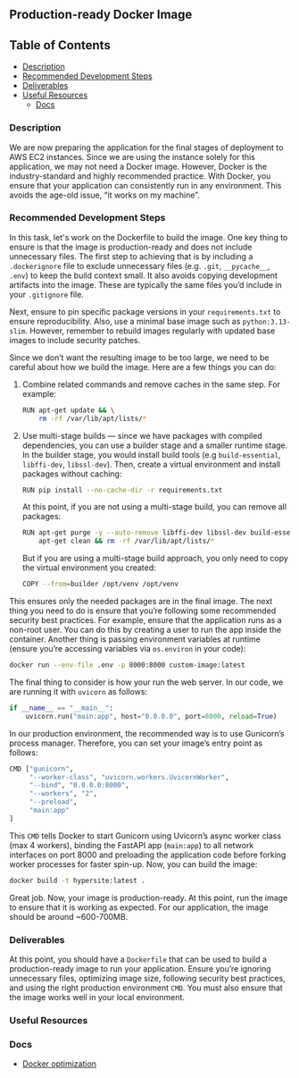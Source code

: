 ## Production-ready Docker Image

## **Table of Contents**

- [Description](#description)
- [Recommended Development Steps](#recommended-development-steps)
- [Deliverables](#deliverables)
- [Useful Resources](#useful-resources)
    - [Docs](#docs)

### Description

We are now preparing the application for the final stages of deployment to AWS EC2 instances. Since we are using the instance solely for this application, we may not need a Docker image. However, Docker is the industry-standard and highly recommended practice. With Docker, you ensure that your application can consistently run in any environment. This avoids the age-old issue, “it works on my machine”.

### **Recommended Development Steps**

In this task, let's work on the Dockerfile to build the image. One key thing to ensure is that the image is production-ready and does not include unnecessary files. The first step to achieving that is by including a `.dockerignore` file to exclude unnecessary files (e.g.  `.git`, `__pycache__`, `.env`) to keep the build context small. It also avoids copying development artifacts into the image. These are typically the same files you’d include in your `.gitignore` file.

Next, ensure to pin specific package versions in your `requirements.txt` to ensure reproducibility. Also, use a minimal base image such as `python:3.13-slim`. However, remember to rebuild images regularly with updated base images to include security patches.

Since we don’t want the resulting image to be too large, we need to be careful about how we build the image. Here are a few things you can do:

1. Combine related commands and remove caches in the same step. For example:

    ```bash
    RUN apt-get update && \
        rm -rf /var/lib/apt/lists/*
    ```

2. Use multi-stage builds — since we have packages with compiled dependencies, you can use a builder stage and a smaller runtime stage. In the builder stage, you would install build tools (e.g `build-essential`, `libffi-dev`, `libssl-dev`). Then, create a virtual environment and install packages without caching:

    ```bash
    RUN pip install --no-cache-dir -r requirements.txt
    ```

   At this point, if you are not using a multi-stage build, you can remove all packages:

    ```bash
    RUN apt-get purge -y --auto-remove libffi-dev libssl-dev build-essential && \
        apt-get clean && rm -rf /var/lib/apt/lists/*
    ```

   But if you are using a multi-stage build approach, you only need to copy the virtual environment you created:

    ```bash
    COPY --from=builder /opt/venv /opt/venv
    ```


This ensures only the needed packages are in the final image. The next thing you need to do is ensure that you’re following some recommended security best practices. For example, ensure that the application runs as a non-root user. You can do this by creating a user to run the app inside the container. Another thing is passing environment variables at runtime (ensure you’re accessing variables via `os.environ` in your code):

```bash
docker run --env-file .env -p 8000:8000 custom-image:latest
```

The final thing to consider is how your run the web server. In our code, we are running it with `uvicorn` as follows:

```python
if __name__ == "__main__":
    uvicorn.run("main:app", host="0.0.0.0", port=8000, reload=True)
```

In our production environment, the recommended way is to use Gunicorn’s process manager. Therefore, you can set your image’s entry point as follows:

```bash
CMD ["gunicorn",
     "--worker-class", "uvicorn.workers.UvicornWorker",
     "--bind", "0.0.0.0:8000",
     "--workers", "2",        
     "--preload",      
     "main:app"
]
```

This `CMD` tells Docker to start Gunicorn using Uvicorn’s async worker class (max 4 workers), binding the FastAPI app (`main:app`) to all network interfaces on port 8000 and preloading the application code before forking worker processes for faster spin-up. Now, you can build the image:

```bash
docker build -t hypersite:latest .
```

Great job. Now, your image is production-ready. At this point, run the image to ensure that it is working as expected. For our application, the image should be around ~600-700MB.

### **Deliverables**

At this point, you should have a `Dockerfile` that can be used to build a production-ready image to run your application. Ensure you’re ignoring unnecessary files, optimizing image size, following security best practices, and using the right production environment `CMD`. You must also ensure that the image works well in your local environment.

### **Useful Resources**

### **Docs**
- [Docker optimization](https://docs.docker.com/build-cloud/optimization/)